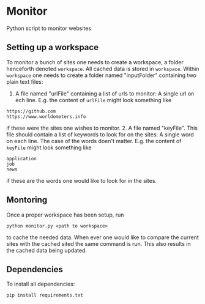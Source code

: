 # Monitor
Python script to monitor websites

## Setting up a workspace
To monitor a bunch of sites one needs to create a workspace, a folder henceforth denoted `workspace`. All cached data is stored in `workspace`. Within `workspace` one needs to create a folder named "inputFolder" containing two plain text files:
1. A file named "urlFile" containing a list of urls to monitor: A single url on ech line. 
E.g. the content of `urlFile` might look something like
```
https://github.com
https://www.worldometers.info    
```
if these were the sites one wishes to monitor.
2. A file named "keyFile". This file should contain a list of keywords to look for on the sites: A single word on each line. The case of the words doen't matter. E.g. the content of `keyFile` might look something like
```
application
job
news
```
if these are the words one would like to look for in the sites.

## Montoring
Once a proper workspace has been setup, run 
```
python monitor.py <path to workspace>
```
to cache the needed data. When ever one would like to compare the current sites with the cached sited the same command is run. This also results in the cached data being updated.

## Dependencies
To install all dependencies: 
```
pip install requirements.txt
```